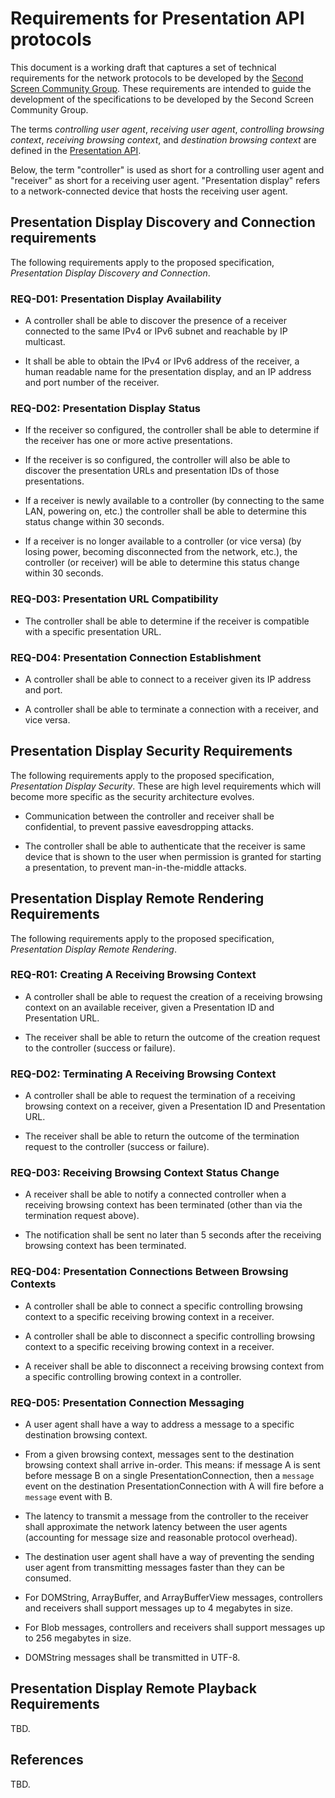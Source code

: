 # Requirements for Presentation API protocols 

This document is a working draft that captures a set of technical requirements
for the network protocols to be developed by the [Second Screen Community
Group](https://webscreens.github.io/cg-charter/).  These requirements are
intended to guide the development of the specifications to be developed by the
Second Screen Community Group.

The terms *controlling user agent*, *receiving user agent*, *controlling
browsing context*, *receiving browsing context*, and *destination browsing
context* are defined in the [Presentation
API](https://w3c.github.io/presentation-api/).

Below, the term "controller" is used as short for a controlling user agent and
"receiver" as short for a receiving user agent.  "Presentation display" refers
to a network-connected device that hosts the receiving user agent.

## <a name="spec-ddc"></a>Presentation Display Discovery and Connection requirements

The following requirements apply to the proposed specification, *Presentation
Display Discovery and Connection*.

### <a name="REQ-D01"></a>REQ-D01: Presentation Display Availability

- A controller shall be able to discover the presence of a receiver connected to
the same IPv4 or IPv6 subnet and reachable by IP multicast.

- It shall be able to obtain the IPv4 or IPv6 address of the receiver, a human
readable name for the presentation display, and an IP address and port number of
the receiver.

### <a name="REQ-D02"></a>REQ-D02: Presentation Display Status

- If the receiver so configured, the controller shall be able to determine if the
receiver has one or more active presentations.

- If the receiver is so configured, the controller will also be able to discover
the presentation URLs and presentation IDs of those presentations.

- If a receiver is newly available to a controller (by connecting to the same
  LAN, powering on, etc.) the controller shall be able to determine this status
  change within 30 seconds.

- If a receiver is no longer available to a controller (or vice versa) (by
losing power, becoming disconnected from the network, etc.), the controller (or
receiver) will be able to determine this status change within 30 seconds.

### <a name="REQ-D02"></a>REQ-D03: Presentation URL Compatibility

- The controller shall be able to determine if the receiver is compatible with a
  specific presentation URL.

### <a name="REQ-D04"></a>REQ-D04: Presentation Connection Establishment

- A controller shall be able to connect to a receiver given its IP address and port.

- A controller shall be able to terminate a connection with a receiver, and vice versa.

## <a name="spec-sec"></a>Presentation Display Security Requirements

The following requirements apply to the proposed specification, *Presentation
Display Security*.  These are high level requirements which will become more
specific as the security architecture evolves.

- Communication between the controller and receiver shall be confidential, to prevent
  passive eavesdropping attacks.

- The controller shall be able to authenticate that the receiver is same device
  that is shown to the user when permission is granted for starting a presentation,
  to prevent man-in-the-middle attacks.

## <a name="spec-rendering"></a>Presentation Display Remote Rendering Requirements

The following requirements apply to the proposed specification, *Presentation
Display Remote Rendering*.

### <a name="REQ-R01"></a>REQ-R01: Creating A Receiving Browsing Context

- A controller shall be able to request the creation of a receiving browsing
  context on an available receiver, given a Presentation ID and Presentation
  URL.

- The receiver shall be able to return the outcome of the creation request to the
  controller (success or failure).

### <a name="REQ-R02"></a>REQ-D02: Terminating A Receiving Browsing Context

- A controller shall be able to request the termination of a receiving browsing
  context on a receiver, given a Presentation ID and Presentation URL.

- The receiver shall be able to return the outcome of the termination request to
  the controller (success or failure).

### <a name="REQ-R03"></a>REQ-D03: Receiving Browsing Context Status Change

- A receiver shall be able to notify a connected controller when a receiving
  browsing context has been terminated (other than via the termination request
  above).

- The notification shall be sent no later than 5 seconds after the receiving
  browsing context has been terminated.

### <a name="REQ-R04"></a>REQ-D04: Presentation Connections Between Browsing Contexts

- A controller shall be able to connect a specific controlling browsing context to a
specific receiving browing context in a receiver.

- A controller shall be able to disconnect a specific controlling browsing context to a
specific receiving browing context in a receiver.

- A receiver shall be able to disconnect a receiving browsing context from a
specific controlling browing context in a controller.

### <a name="REQ-R05"></a>REQ-D05: Presentation Connection Messaging

- A user agent shall have a way to address a message to a specific destination
  browsing context.

- From a given browsing context, messages sent to the destination browsing
  context shall arrive in-order.  This means: if message A is sent before
  message B on a single PresentationConnection, then a `message` event on the
  destination PresentationConnection with A will fire before a `message` event
  with B.

- The latency to transmit a message from the controller to the receiver shall
  approximate the network latency between the user agents (accounting for
  message size and reasonable protocol overhead).

- The destination user agent shall have a way of preventing the sending user
  agent from transmitting messages faster than they can be consumed.

- For DOMString, ArrayBuffer, and ArrayBufferView messages, controllers and
  receivers shall support messages up to 4 megabytes in size.

- For Blob messages, controllers and receivers shall support messages up to 256
  megabytes in size.

- DOMString messages shall be transmitted in UTF-8.

## <a name="spec-playback"></a>Presentation Display Remote Playback Requirements

TBD.

## References

TBD.

